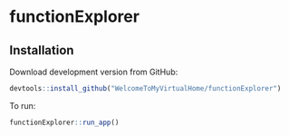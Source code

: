 
<!-- README.md is generated from README.Rmd. Please edit that file -->

# functionExplorer

<!-- badges: start -->

<!-- badges: end -->

## Installation

Download development version from GitHub:

``` r
devtools::install_github("WelcomeToMyVirtualHome/functionExplorer")
```

To run:

``` r
functionExplorer::run_app()
```
